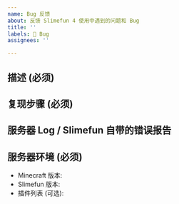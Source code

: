 ```yaml
---
name: Bug 反馈
about: 反馈 Slimefun 4 使用中遇到的问题和 Bug
title: ''
labels: 🐞 Bug
assignees: ''

---
```

<!-- 请不要改动模板中的任何内容, 否则问题可能会被系统自动关闭! -->

## 描述 (必须)
<!-- 简单详细地描述一下你遇到的问题. -->

## 复现步骤 (必须)
<!-- 建议使用截图/GIF/视频等方式完善你的表述 -->

## 服务器 Log / Slimefun 自带的错误报告
<!-- 使用 https://pastebin.com 等同类网站分享你的 Log -->
<!-- 还有 Slimefun 自带的错误报告系统文件 (如果有的话) -->

## 服务器环境 (必须)
<!-- 如果你不提供你的服务器环境, 问题可能会被一瞬关闭. -->
<!-- "最新版" 不能作为你的 Minecraft/Slimefun 版本. -->
<!-- 可以输入 "/sf versions" 命令然后截图. -->

- Minecraft 版本:
- Slimefun 版本:
- 插件列表 (可选):